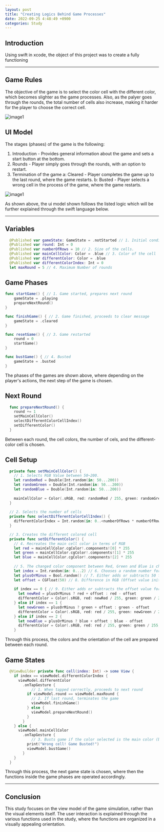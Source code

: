 ```yaml
---
layout: post
title: "Creating Logics Behind Game Processes"
date: 2022-09-25 4:48:49 +0900
categories: Study
---
```


## Introduction

Using swift in xcode, the object of this project was to create a fully functioning 

---

## Game Rules

The objective of the game is to select the color cell with the different color, which becomes slighter as the game processes. Also, as the palyer goes through the rounds, the total number of cells also increase, making it harder for the player to choose the correct cell.

![image1](/csblog/assets/article_images/color_game/cubes.png)

## UI Model

The stages (phases) of the game is the following:

1. Introduction - Provides general information about the game and sets a start button at the bottom.
2. Rounds - Player simply goes through the rounds, with an option to restart.
3. Termination of the game
a: Cleared - Player completes the game up to the last round, where the game restarts.
b: Busted - Player selects a wrong cell in the process of the game, where the game restarts.

![image1](/csblog/assets/article_images/color_game/uimodel.png)

As shown above, the ui model shown follows the listed logic which will be further explained through the swift language below.

---

## Variables

```swift
  @Published var gameState: GameState = .notStarted // 1. Initial condition of the game --> notstarted
  @Published var round: Int = 0
  @Published var numberOfRows = 10 // 2. Size of the cells.
  @Published var mainCellColor: Color = .blue // 3. Color of the cell
  @Published var differentColor: Color = .blue
  @Published var differentColorIndex: Int = 0
  let maxRound = 5 // 4. Maximum Number of rounds
```

## Game Phases

```swift
func startGame() { // 1. Game started, prepares next round
    gameState = .playing
    prepareNextRound()
}

func finishGame() { // 2. Game finished, proceeds to clear message
    gameState = .cleared
}

func resetGame() { // 3. Game restarted
    round = 0
    startGame()
}

func bustGame() { // 4. Busted
    gameState = .busted
}
```

The phases of the games are shown above, where depending on the player's actions, the next step of the game is chosen.

## Next Round

```swift
  func prepareNextRound() {
    round += 1
    setMainCellColor()
    selectDifferentColorCellIndex()
    setDifferentColor()
  }
```

Between each round, the cell colors, the number of cels, and the different-color cell is chosen.

## Cell Setup

```swift
  private func setMainCellColor() {
    // 1. Selects RGB Value between 50~200.
    let randomRed = Double(Int.random(in: 50...200))
    let randomGreen = Double(Int.random(in: 50...200))
    let randomBlue = Double(Int.random(in: 50...200))
    
    mainCellColor = Color(.sRGB, red: randomRed / 255, green: randomGreen / 255, blue: randomBlue / 255, opacity: 1.0)
  }
  
  // 2. Selects the number of cells
  private func selectDifferentColorCellIndex() {
    differentColorIndex = Int.random(in: 0..<numberOfRows * numberOfRows)
  }

  // 3. Creates the different colored cell
  private func setDifferentColor() {
    // 4. Recreates the main cell color in terms of RGB
    let red = mainCellColor.cgColor!.components![0] * 255
    let green = mainCellColor.cgColor!.components![1] * 255
    let blue = mainCellColor.cgColor!.components![2] * 255
    
    // 5. The changed color component between Red, Green and Blue is chosen.
    let index = Int.random(in: 0...2) // 6. Chooses a random number for the RGB change
    let plusOrMinus = Bool.random() // 7. Either adds or subtracts 50 from the RGB value
    let offset = CGFloat(50) // 8. Difference in RGB (Offset value initially set to 50)
    
    if index == 0 { // 9. Either adds or subtracts the offset value for the changed color value
      let newRed = plusOrMinus ? red + offset : red - offset
      differentColor = Color(.sRGB, red: newRed / 255, green: green / 255, blue: blue / 255, opacity: 1.0)
    } else if index == 1 {
      let newGreen = plusOrMinus ? green + offset : green - offset
      differentColor = Color(.sRGB, red: red / 255, green: newGreen / 255, blue: blue / 255, opacity: 1.0)
    } else if index == 2 {
      let newBlue = plusOrMinus ? blue + offset : blue - offset
      differentColor = Color(.sRGB, red: red / 255, green: green / 255, blue: newBlue / 255, opacity: 1.0)
    }
```

Through this process, the colors and the orientation of the cell are prepared between each round.

## Game States

```swift
  @ViewBuilder private func cell(index: Int) -> some View {
    if index == viewModel.differentColorIndex {
      viewModel.differentColor
        .onTapGesture {
            // 1. When tapped correctly, proceeds to next round
          if viewModel.round == viewModel.maxRound {
            // 2. If last round, terminates the game
            viewModel.finishGame()
          } else {
            viewModel.prepareNextRound()
          }
        }
    } else {
      viewModel.mainCellColor
        .onTapGesture {
            // 3. Busts game if the color selected is the main color (but not the altered color)
          print("Wrong cell! Game Busted!")
          viewModel.bustGame()
        }
    }
  }
```

Through this process, the next game state is chosen, where then the functions inside the game phases are operated accordingly.

---

## Conclusion

This study focuses on the view model of the game simulation, rather than the visual elements itself. The user interaction is explained through the various functions used in the study, where the functions are organized in a visually appealing orientation.